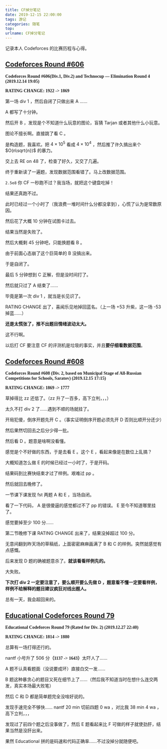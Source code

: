 ```yaml
---
title: CF掉分笔记
date: 2019-12-15 22:00:00
tags: 游记
categories: 随笔
top: 
urlname: CF掉分笔记
---
```


记录本人 Codeforces 的比赛历程与心得。

<!-- more -->

## [Codeforces Round #606](https://codeforces.com/contest/1276)

<span style="font-family:Sarasa Gothic SC; font-weight:bold">Codeforces Round #606(Div.1, Div.2) and Technocup — Elimination Round 4 (2019.12.14 19:05)</span>

<span style="font-family:Fira Code; font-weight:bold">RATING CHANGE: 1922 -> 1869</span>

第一场 div 1 ，然后自闭了只做出来 A ……

A 都写了十分钟。

然后开 B ，发现是个不知道什么玩意的图论，盲猜 Tarjan 或者其他什么小玩意。

图论不擅长啊。直接跳了看 C 。

是构造题，我喜欢。把 $4\times 10^5$ 看成 $4\times 10^4$ ，然后推了许久搞出来个 $O(n\sqrt{n})$ 的暴力。

交上去 RE on 48 了，检查了好久，又交了几遍。

终于重新读了一遍题，发现数据范围看错了。马上改数据范围。

`2.5e8` 你 CF 一秒跑不过？我当场，就把这个键盘吃掉！

结果还真跑不过。

此时已经过一个小时了（我浪费一堆时间什么分都没拿到），心慌了认为是常数原因。

然后花了大概 10 分钟在试图卡过去。

结果当然是失败了。

然后大概剩 45 分钟吧，只能换题看 B 。

由于前面心态崩了这个巨简单的 B 没搞出来。

于是自闭了。

最后 5 分钟想到 C 正解，但是没时间打了。

然后就只过了 A 结束了……

毕竟是第一次 div 1 ，就当是长见识了。

RATING CHANGE 出了，喜闻乐见地掉回蓝名。（上一场 +53 升紫，这一场 -53 掉蓝……）

**还是太慌张了，推不出题目情绪波动太大。**

这不行啊。

以后打 CF 要注意 CF 的评测机是垃圾的事实，并且**要仔细看数据范围**。

## [Codeforces Round #608](https://codeforces.com/contest/1271)

<span style="font-family:Sarasa Gothic SC; font-weight:bold">Codeforces Round #608 (Div. 2, based on Municipal Stage of All-Russian Competitions for Schools, Saratov) (2019.12.15 17:15)</span>

<span style="font-family:Fira Code; font-weight:bold">RATING CHANGE: 1869 -> 1777</span>

草掉得比 zz 还低了。（zz 升了一百多，高下立判，，，）

太久不打 div 2 了……遇到不顺的场就挂了。

开局犯傻，倒序开题先开 C 。（事实证明倒序开题必须先开 D 否则比顺开分还少）

然后果然切回去之后分少得一批。

然后看 D 。题意是啥啊没看懂。

感觉是个不好做的东西，于是去看 E 。这个 E ，看起来像是在数位上乱搞？

大概知道怎么做 E 的时候已经过一小时了，于是开码。

结果码到比赛快结束才过了样例。艰难过 pp 。

然后就回去晚修了。

一节课下课发现 fst 两题 A 和 E ，当场自闭。

看了一下代码， A 是很傻逼的感觉都过不了 pp 的错误。 E 至今不知道哪里挂了。

感觉要掉至少 100 分……

第二节晚修下课 RATING CHANGE 出来了，结果没掉超过 100 分。

无意间翻到昨天场的草稿纸，上面密密麻麻画满了 B 和 C 的样例。突然就感觉有点感慨。

后来发现 D 题的确被题意杀了。**就该看看样例先的。**

大失败。

**下次打 div 2 一定要注意了，要么顺开要么先做 D ，题意看不懂一定要看样例，样例不给解释的题目建议疯狂对线出题人。**

总有一天，我会超回来的。

## [Educational Codeforces Round 79](https://codeforces.com/contest/1279/)

<span style="font-family:Sarasa Gothic SC; font-weight:bold">Educational Codeforces Round 79 (Rated for Div. 2) (2019.12.27 22:40)</span>

<span style="font-family:Fira Code; font-weight:bold">RATING CHANGE: 1814 -> 1880</span>

总算有一场打得还行的。

nantf 小号升了 506 分<span style="font-family:Fira Code; font-weight:bold">（1137 -> 1643）</span>太吓人了……

A 题不认真看题面（没说要成环）直接白交一发……

B 题这种暴贪心的题目又死在细节上了……（然后我不知道当时在想什么连交两发，真实本场最大败笔）

然后 C 和 D 都是简单题完全没啥好说的。

发现手速完全不够快…… nantf 20 min 切前四题 0 wa ，对比我 38 min 4 wa ，高下立判，，，

发现过了前四个题之后没事做了，然后 E 题看起来比 F 可做的样子就使劲肝，结果当然是没肝出来。

果然 Educational 拼的是码速和代码正确率……不过没掉分就随便吧。